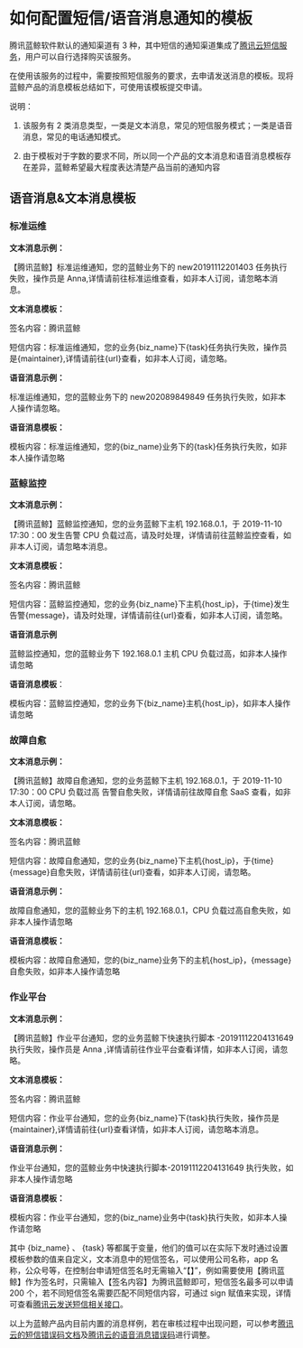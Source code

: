 # 如何配置短信/语音消息通知的模板

腾讯蓝鲸软件默认的通知渠道有 3 种，其中短信的通知渠道集成了[腾讯云短信服务](https://cloud.tencent.com/product/sms)，用户可以自行选择购买该服务。

在使用该服务的过程中，需要按照短信服务的要求，去申请发送消息的模板。现将蓝鲸产品的消息模板总结如下，可使用该模板提交申请。

说明：

1. 该服务有 2 类消息类型，一类是文本消息，常见的短信服务模式；一类是语音消息，常见的电话通知模式。

2. 由于模板对于字数的要求不同，所以同一个产品的文本消息和语音消息模板存在差异，蓝鲸希望最大程度表达清楚产品当前的通知内容

## 语音消息&文本消息模板

### 标准运维

**文本消息示例：**

【腾讯蓝鲸】标准运维通知，您的蓝鲸业务下的 new20191112201403 任务执行失败，操作员是 Anna,详情请前往标准运维查看，如非本人订阅，请忽略本消息。

**文本消息模板：**

签名内容：腾讯蓝鲸

短信内容：标准运维通知，您的业务{biz_name}下{task}任务执行失败，操作员是{maintainer},详情请前往{url}查看，如非本人订阅，请忽略。

**语音消息示例：**

标准运维通知，您的蓝鲸业务下的 new202089849849 任务执行失败，如非本人操作请忽略。

**语音消息模板：**

模板内容：标准运维通知，您的{biz_name}业务下的{task}任务执行失败，如非本人操作请忽略

### 蓝鲸监控

**文本消息示例：**

【腾讯蓝鲸】蓝鲸监控通知，您的业务蓝鲸下主机 192.168.0.1，于 2019-11-10 17:30：00 发生告警 CPU 负载过高，请及时处理，详情请前往蓝鲸监控查看，如非本人订阅，请忽略本消息。

**文本消息模板：**

签名内容：腾讯蓝鲸

短信内容：蓝鲸监控通知，您的业务{biz_name}下主机{host_ip}，于{time}发生告警{message}，请及时处理，详情请前往{url}查看，如非本人订阅，请忽略。

**语音消息示例**

蓝鲸监控通知，您的蓝鲸业务下 192.168.0.1 主机 CPU 负载过高，如非本人操作请忽略

**语音消息模板**：

模板内容：蓝鲸监控通知，您的业务下{biz_name}主机{host_ip}，如非本人操作请忽略

### 故障自愈

**文本消息示例：**

【腾讯蓝鲸】故障自愈通知，您的业务蓝鲸下主机 192.168.0.1，于 2019-11-10 17:30：00 CPU 负载过高 告警自愈失败，详情请前往故障自愈 SaaS 查看，如非本人订阅，请忽略。

**文本消息模板：**

签名内容：腾讯蓝鲸

短信内容：故障自愈通知，您的业务{biz_name}下主机{host_ip}，于{time}{message}自愈失败，详情请前往{url}查看，如非本人订阅，请忽略。

**语音消息示例：**

故障自愈通知，您的蓝鲸业务下的主机 192.168.0.1，CPU 负载过高自愈失败，如非本人操作请忽略

**语音消息模板：**

模板内容：故障自愈通知，您的{biz_name}业务下的主机{host_ip}，{message}自愈失败，如非本人操作请忽略

### 作业平台

**文本消息示例：**

【腾讯蓝鲸】作业平台通知，您的业务蓝鲸下快速执行脚本 -20191112204131649 执行失败，操作员是 Anna ,详情请前往作业平台查看详情，如非本人订阅，请忽略。

**文本消息模板：**

签名内容：腾讯蓝鲸

短信内容：作业平台通知，您的业务{biz_name}下{task}执行失败，操作员是{maintainer},详情请前往{url}查看详情，如非本人订阅，请忽略本消息。

**语音消息示例：**

作业平台通知，您的蓝鲸业务中快速执行脚本-20191112204131649 执行失败，如非本人操作请忽略

**语音消息模板：**

模板内容：作业平台通知，您的{biz_name}业务中{task}执行失败，如非本人操作请忽略


其中 {biz_name} 、 {task} 等都属于变量，他们的值可以在实际下发时通过设置模板参数的值来自定义，文本消息中的短信签名，可以使用公司名称，app 名称，公众号等，在控制台申请短信签名时无需输入“【】”，例如需要使用【腾讯蓝鲸】作为签名时，只需输入【签名内容】为腾讯蓝鲸即可，短信签名最多可以申请 200 个，若不同短信签名需要匹配不同短信内容，可通过 sign 赋值来实现，详情可查看[腾讯云发送短信相关接口](https://cloud.tencent.com/document/product/382/38778)。

以上为蓝鲸产品内目前内置的消息样例，若在审核过程中出现问题，可以参考[腾讯云的短信错误码文档](https://cloud.tencent.com/document/product/382/3771#.E9.94.99.E8.AF.AF.E7.A0.81.E5.88.97.E8.A1.A8)及[腾讯云的语音消息错误码](https://cloud.tencent.com/document/product/1128/37531)进行调整。
